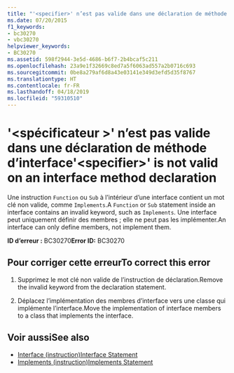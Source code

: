 ```yaml
---
title: "'<specifier>' n’est pas valide dans une déclaration de méthode d’interface"
ms.date: 07/20/2015
f1_keywords:
- bc30270
- vbc30270
helpviewer_keywords:
- BC30270
ms.assetid: 598f2944-3e5d-4686-b6f7-2b4bcaf5c211
ms.openlocfilehash: 23a9e1f32669c8ed7a5f6063ad557a2b0716c693
ms.sourcegitcommit: 0be8a279af6d8a43e03141e349d3efd5d35f8767
ms.translationtype: HT
ms.contentlocale: fr-FR
ms.lasthandoff: 04/18/2019
ms.locfileid: "59310510"
---
```

# <a name="specifier-is-not-valid-on-an-interface-method-declaration"></a><span data-ttu-id="88c13-102">'\<spécificateur >' n’est pas valide dans une déclaration de méthode d’interface</span><span class="sxs-lookup"><span data-stu-id="88c13-102">'\<specifier>' is not valid on an interface method declaration</span></span>
<span data-ttu-id="88c13-103">Une instruction `Function` ou `Sub` à l’intérieur d’une interface contient un mot clé non valide, comme `Implements`.</span><span class="sxs-lookup"><span data-stu-id="88c13-103">A `Function` or `Sub` statement inside an interface contains an invalid keyword, such as `Implements`.</span></span> <span data-ttu-id="88c13-104">Une interface peut uniquement définir des membres ; elle ne peut pas les implémenter.</span><span class="sxs-lookup"><span data-stu-id="88c13-104">An interface can only define members, not implement them.</span></span>  
  
 <span data-ttu-id="88c13-105">**ID d’erreur :** BC30270</span><span class="sxs-lookup"><span data-stu-id="88c13-105">**Error ID:** BC30270</span></span>  
  
## <a name="to-correct-this-error"></a><span data-ttu-id="88c13-106">Pour corriger cette erreur</span><span class="sxs-lookup"><span data-stu-id="88c13-106">To correct this error</span></span>  
  
1. <span data-ttu-id="88c13-107">Supprimez le mot clé non valide de l’instruction de déclaration.</span><span class="sxs-lookup"><span data-stu-id="88c13-107">Remove the invalid keyword from the declaration statement.</span></span>  
  
2. <span data-ttu-id="88c13-108">Déplacez l’implémentation des membres d’interface vers une classe qui implémente l’interface.</span><span class="sxs-lookup"><span data-stu-id="88c13-108">Move the implementation of interface members to a class that implements the interface.</span></span>  
  
## <a name="see-also"></a><span data-ttu-id="88c13-109">Voir aussi</span><span class="sxs-lookup"><span data-stu-id="88c13-109">See also</span></span>

- [<span data-ttu-id="88c13-110">Interface (instruction)</span><span class="sxs-lookup"><span data-stu-id="88c13-110">Interface Statement</span></span>](../../visual-basic/language-reference/statements/interface-statement.md)
- [<span data-ttu-id="88c13-111">Implements (instruction)</span><span class="sxs-lookup"><span data-stu-id="88c13-111">Implements Statement</span></span>](../../visual-basic/language-reference/statements/implements-statement.md)

